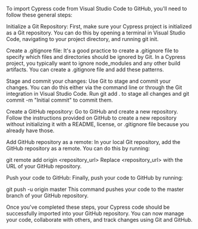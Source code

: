 To import Cypress code from Visual Studio Code to GitHub, you'll need to follow these general steps:

Initialize a Git Repository: First, make sure your Cypress project is initialized as a Git repository. You can do this by opening a terminal in Visual Studio Code, navigating to your project directory, and running git init.

Create a .gitignore file: It's a good practice to create a .gitignore file to specify which files and directories should be ignored by Git. In a Cypress project, you typically want to ignore node_modules and any other build artifacts. You can create a .gitignore file and add these patterns.

Stage and commit your changes: Use Git to stage and commit your changes. You can do this either via the command line or through the Git integration in Visual Studio Code. Run git add . to stage all changes and git commit -m "Initial commit" to commit them.

Create a GitHub repository: Go to GitHub and create a new repository. Follow the instructions provided on GitHub to create a new repository without initializing it with a README, license, or .gitignore file because you already have those.

Add GitHub repository as a remote: In your local Git repository, add the GitHub repository as a remote. You can do this by running:


git remote add origin <repository_url>
Replace <repository_url> with the URL of your GitHub repository.

Push your code to GitHub: Finally, push your code to GitHub by running:

git push -u origin master
This command pushes your code to the master branch of your GitHub repository.

Once you've completed these steps, your Cypress code should be successfully imported into your GitHub repository. You can now manage your code, collaborate with others, and track changes using Git and GitHub.
